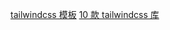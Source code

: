 [tailwindcss 模板](https://medium.com/@OWENZHANG/tailwindcss-%E5%BC%80%E6%BA%90%E5%85%8D%E8%B4%B9%E6%A8%A1%E7%89%88%E6%95%B4%E7%90%86-32649995ce38)
[10 款 tailwindcss 库](https://blog.logrocket.com/10-best-tailwind-css-component-libraries/#preline-ui)

